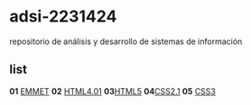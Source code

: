 # adsi-2231424
repositorio  de  análisis y desarrollo de sistemas de información

## list

**01** [EMMET](01-emmet/)
**02** [HTML4.01](02-html4.01/)
**03**[HTML5](03-html5/)
**04**[CSS2.1](04-css2.1/)
**05** [CSS3](05-css3/)